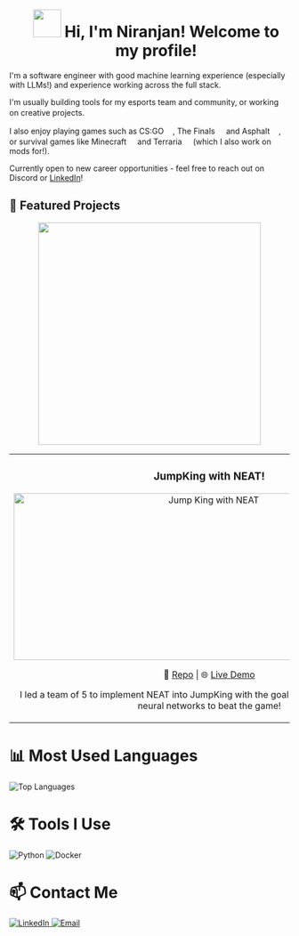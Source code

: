 <div id="user-content-toc">
  <ul align="left" style="list-style: none;">
    <summary>
      <h1 align="center"><img src="https://cdn.discordapp.com/attachments/1090302162472534026/1304151133404794940/ezgif.com-crop_3.gif?ex=672e58e4&is=672d0764&hm=13e9fa7940db58ddd68bcf694c3558858f9663c6092a9b0cb8543996105f32b3&" width="50"> Hi, I'm Niranjan! Welcome to my profile!</h1>
    </summary>
  </ul>
</div>

I'm a software engineer with good machine learning experience (especially with LLMs!) and experience working across the full stack. 

I'm usually building tools for my esports team and community, or working on creative projects. <img src="https://cdn.discordapp.com/attachments/1090302162472534026/1304165901066571826/40-cogs-ezgif.com-resize.gif?ex=672e66a5&is=672d1525&hm=83406df2ef069c307bff6b8ba13c8a73c2d3b3cd88eeb62defc1c57304550ba0&" width="16">

I also enjoy playing games such as CS:GO<img src="https://encrypted-tbn0.gstatic.com/images?q=tbn:ANd9GcQtNU9sO1n1aybnZAFAaUnDTHvXShbAhTFAGg&s" width="16">, The Finals<img src="https://encrypted-tbn0.gstatic.com/images?q=tbn:ANd9GcR9ygshQQTffdBoeSQDLNZ3341IYT8XqVLAB5dlyJ4aPdskYJXu6i9pfrpCA_t-TaFMWsY&usqp=CAU" width="16"> and Asphalt<img src="https://img.tapimg.net/market/images/d009207ba4244b94addd554f78098bed.jpg/appicon" width="16">, or survival games like Minecraft<img src="https://p1.hiclipart.com/preview/896/990/447/minecraft-hd-icon-mac-pc-minecraft-icon-512-png-icon.jpg" width="16"> and Terraria<img src="https://e7.pngegg.com/pngimages/121/941/png-clipart-terraria-tree-minecraft-video-game-steel-icons-logo-plant-stem-thumbnail.png" width="16"> (which I also work on mods for!).

Currently open to new career opportunities - feel free to reach out on Discord or [LinkedIn](https://www.linkedin.com/in/nnm22/)!



## 🚀 Featured Projects

<div align="center">
<a href="https://github.com/tntcannon5000/Screening-LLM">
  <img src="https://github-readme-stats.vercel.app/api/pin/?username=tntcannon5000&repo=Screening-LLM" width="400"/>
</a>
</div>

<div align="center">
  <table>
    <tr>
      <td width="50%">
        <h3 align="center">JumpKing with NEAT!</h3>
        <div align="center">  
          <img src="https://github.com/user-attachments/assets/77ee0345-f1cb-489a-81bf-ea0c042a5bac" alt="Jump King with NEAT" width="703" height="300"/>
          <br>
          <p>
            🔗 <a href="https://github.com/tntcannon5000/Screening-LLM">Repo</a>
            |
            🌐 <a href="live-demo-if-any">Live Demo</a>
          </p>
          <p>I led a team of 5 to implement NEAT into JumpKing with the goal of training a population of neural networks to beat the game!</p>
        </div>
      </td>
      <td width="50%">
        <h3 align="center">Project 2</h3>
        <div align="center">
          <img src="project-screenshot.png" alt="project screenshot" width="400" height="200"/>
          <br>
          <p>
            🔗 <a href="your-repo-link">Repo</a>
            |
            🌐 <a href="live-demo-if-any">Live Demo</a>
          </p>
          <p>Brief, engaging description of your project and the tech used.</p>
        </div>
      </td>
    </tr>
  </table>
</div>



# 📊 Most Used Languages
![Top Languages](https://github-readme-stats.vercel.app/api/top-langs/?username=tntcannon5000&layout=compact&theme=orange)


# 🛠️ Tools I Use
<p>
  <img src="https://img.shields.io/badge/Python-FFD43B?style=for-the-badge&logo=python&logoColor=blue" alt="Python" />
  <img src="https://img.shields.io/badge/Docker-2CA5E0?style=for-the-badge&logo=docker&logoColor=white" alt="Docker" />
</p>

# 📫 Contact Me
<p>
  <a href="https://www.linkedin.com/in/nnm22/">
    <img src="https://img.shields.io/badge/LinkedIn-0077B5?style=for-the-badge&logo=linkedin&logoColor=white" alt="LinkedIn" />
  </a>
  <a href="mailto:oranjan@outlook.com">
    <img src="https://img.shields.io/badge/Email-D14836?style=for-the-badge&logo=gmail&logoColor=white" alt="Email" />
  </a>
</p>
